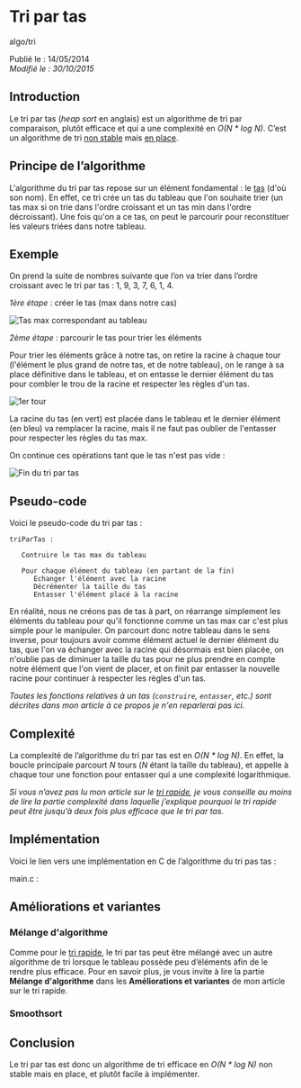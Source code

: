 Tri par tas
===========
algo/tri

Publié le : 14/05/2014  
*Modifié le : 30/10/2015*

## Introduction

Le tri par tas (*heap sort* en anglais) est un algorithme de tri par comparaison, plutôt efficace et qui a une complexité en *O(N \* log N)*. C’est un algorithme de tri [non stable](https://en.wikipedia.org/wiki/Sorting_algorithm#Stability) mais [en place](https://en.wikipedia.org/wiki/In-place_algorithm).

## Principe de l’algorithme

L'algorithme du tri par tas repose sur un élément fondamental : le [tas]() (d'où son nom). En effet, ce tri crée un tas du tableau que l'on souhaite trier (un tas max si on trie dans l'ordre croissant et un tas min dans l'ordre décroissant). Une fois qu'on a ce tas, on peut le parcourir pour reconstituer les valeurs triées dans notre tableau.

## Exemple

On prend la suite de nombres suivante que l’on va trier dans l’ordre croissant avec le tri par tas : 1, 9, 3, 7, 6, 1, 4.

*1ère étape* : créer le tas (max dans notre cas)

![Tas max correspondant au tableau](/static/img/algo/tri/tri_tas/exemple_tas_max.png)

*2ème étape* : parcourir le tas pour trier les éléments

Pour trier les éléments grâce à notre tas, on retire la racine à chaque tour (l'élément le plus grand de notre tas, et de notre tableau), on le range à sa place définitive dans le tableau, et on entasse le dernier élément du tas pour combler le trou de la racine et respecter les règles d'un tas.

![1er tour](/static/img/algo/tri/tri_tas/exemple_tour1.png)

La racine du tas (en vert) est placée dans le tableau et le dernier élément (en bleu) va remplacer la racine, mais il ne faut pas oublier de l'entasser pour respecter les règles du tas max.

On continue ces opérations tant que le tas n'est pas vide :

![Fin du tri par tas](/static/img/algo/tri/tri_tas/exemple_tour2.png)

## Pseudo-code

Voici le pseudo-code du tri par tas :

```nohighlight
triParTas :

   Contruire le tas max du tableau

   Pour chaque élément du tableau (en partant de la fin)
      Echanger l'élément avec la racine
      Décrémenter la taille du tas
      Entasser l'élément placé à la racine
```

En réalité, nous ne créons pas de tas à part, on réarrange simplement les éléments du tableau pour qu'il fonctionne comme un tas max car c'est plus simple pour le manipuler. On parcourt donc notre tableau dans le sens inverse, pour toujours avoir comme élément actuel le dernier élément du tas, que l'on va échanger avec la racine qui désormais est bien placée, on n'oublie pas de diminuer la taille du tas pour ne plus prendre en compte notre élément que l'on vient de placer, et on finit par entasser la nouvelle racine pour continuer à respecter les règles d'un tas.

*Toutes les fonctions relatives à un tas (`construire`, `entasser`, etc.) sont décrites dans mon article à ce propos je n'en reparlerai pas ici.*

## Complexité

La complexité de l’algorithme du tri par tas est en *O(N \* log N)*. En effet, la boucle principale parcourt *N* tours (*N* étant la taille du tableau), et appelle à chaque tour une fonction pour entasser qui a une complexité logarithmique.

*Si vous n’avez pas lu mon article sur le [tri rapide](http://napnac.ga/algo/tri/tri_rapide.html), je vous conseille au moins de lire la partie complexité dans laquelle j’explique pourquoi le tri rapide peut être jusqu’à deux fois plus efficace que le tri par tas.*

## Implémentation

Voici le lien vers une implémentation en C de l’algorithme du tri pas tas :

main.c : 

## Améliorations et variantes

### Mélange d'algorithme

Comme pour le [tri rapide](http://napnac.ga/algo/tri/tri_rapide.html), le tri par tas peut être mélangé avec un autre algorithme de tri lorsque le tableau possède peu d’éléments afin de le rendre plus efficace. Pour en savoir plus, je vous invite à lire la partie **Mélange d'algorithme** dans les **Améliorations et variantes** de mon article sur le tri rapide.

### Smoothsort

## Conclusion

Le tri par tas est donc un algorithme de tri efficace en *O(N \* log N)* non stable mais en place, et plutôt facile à implémenter.
